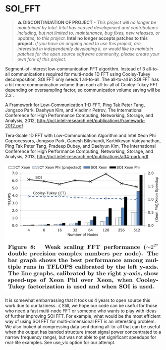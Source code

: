 # SOI_FFT

> :warning: **DISCONTINUATION OF PROJECT** - 
> *This project will no longer be maintained by Intel.
> Intel has ceased development and contributions including, but not limited to, maintenance, bug fixes, new releases, or updates, to this project.*
> **Intel no longer accepts patches to this project.**
> *If you have an ongoing need to use this project, are interested in independently developing it, or would like to maintain patches for the open source software community, please create your own fork of this project.*


Segment-of-interest low-communication FFT algorithm.
Instead of 3 all-to-all communications required for multi-node 1D FFT using
Cooley-Tukey decomposition, SOI FFT only needs 1 all-to-all.
The all-to-all in SOI FFT has a bit more communication volume than each
all-to-all of Cooley-Tukey FFT depending on oversampling factor, so
communication volume saving will be 2.x .

A Framework for Low-Communication 1-D FFT, Ping Tak Peter Tang, Jongsoo Park,
Daehyun Kim, and Vladimir Petrov, The International Conference for High
Performance Computing, Networking, Storage, and Analysis, 2012,
http://pcl.intel-research.net/publications/framework-2012.pdf

Tera-Scale 1D FFT with Low-Communication Algorithm and Intel Xeon Phi
Coprocessors, Jongsoo Park, Ganesh Bikshandi, Karthikeyan Vaidyanathan, Ping
Tak Peter Tang, Pradeep Dubey, and Daehyun Kim, The International Conference for
High Performance Computing, Networking, Storage, and Analysis, 2013,
http://pcl.intel-research.net/publications/a34-park.pdf

![Alt text](results/soi_xeon_phi.png?raw=true "Performance Comparison of SOI and Cooley-Tukey FFT on Xeon and Xeon Phi")

It is somewhat embarrassing that it took us 4 years to open source this work due
to our laziness. :(
Still, we hope our code can be useful for those who need a fast multi-node FFT
or someone who wants to play with ideas of further improving SOI FFT.
For example, what would be the most efficient way of using SOI FFT for
multi-dimensional FFT is an interesting problem.
We also looked at compressing data sent during all-to-all that can be useful
when the output has banded structure (most signal power concentrated to a
narrow frequency range), but was not able to get significant speedups for
real-life examples. See use_vlc option for our attempt.
